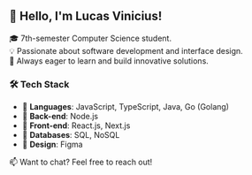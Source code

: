 ## 👋 Hello, I'm Lucas Vinicius!

🎓 7th-semester Computer Science student.  
💡 Passionate about software development and interface design.  
🚀 Always eager to learn and build innovative solutions.

### 🛠️ Tech Stack

- 🔹 **Languages**: JavaScript, TypeScript, Java, Go (Golang)
- 🔹 **Back-end**: Node.js
- 🔹 **Front-end**: React.js, Next.js
- 🔹 **Databases**: SQL, NoSQL
- 🔹 **Design**: Figma

📫 Want to chat? Feel free to reach out!
